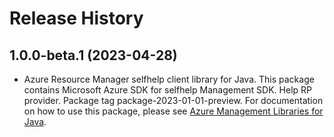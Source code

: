 # Release History

## 1.0.0-beta.1 (2023-04-28)

- Azure Resource Manager selfhelp client library for Java. This package contains Microsoft Azure SDK for selfhelp Management SDK. Help RP provider. Package tag package-2023-01-01-preview. For documentation on how to use this package, please see [Azure Management Libraries for Java](https://aka.ms/azsdk/java/mgmt).
